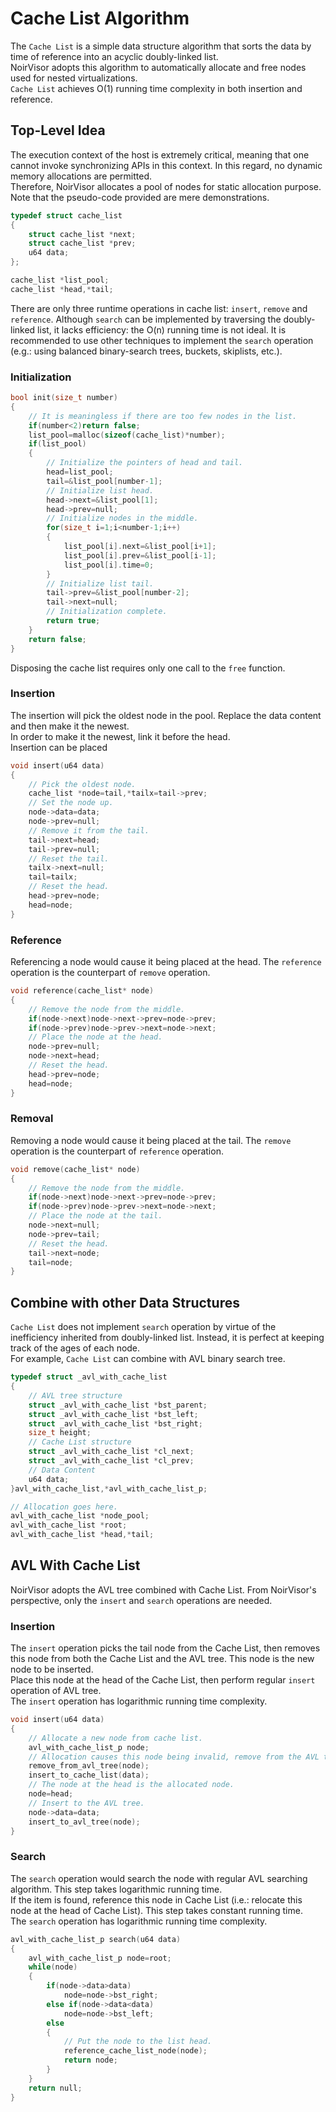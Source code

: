 # Cache List Algorithm
The `Cache List` is a simple data structure algorithm that sorts the data by time of reference into an acyclic doubly-linked list. \
NoirVisor adopts this algorithm to automatically allocate and free nodes used for nested virtualizations. \
`Cache List` achieves O(1) running time complexity in both insertion and reference.

## Top-Level Idea
The execution context of the host is extremely critical, meaning that one cannot invoke synchronizing APIs in this context. In this regard, no dynamic memory allocations are permitted. \
Therefore, NoirVisor allocates a pool of nodes for static allocation purpose. \
Note that the pseudo-code provided are mere demonstrations.

```C
typedef struct cache_list
{
    struct cache_list *next;
    struct cache_list *prev;
    u64 data;
};

cache_list *list_pool;
cache_list *head,*tail;
```

There are only three runtime operations in cache list: `insert`, `remove` and `reference`. Although `search` can be implemented by traversing the doubly-linked list, it lacks efficiency: the O(n) running time is not ideal. It is recommended to use other techniques to implement the `search` operation (e.g.: using balanced binary-search trees, buckets, skiplists, etc.).

### Initialization
```C
bool init(size_t number)
{
    // It is meaningless if there are too few nodes in the list.
    if(number<2)return false;
    list_pool=malloc(sizeof(cache_list)*number);
    if(list_pool)
    {
        // Initialize the pointers of head and tail.
        head=list_pool;
        tail=&list_pool[number-1];
        // Initialize list head.
        head->next=&list_pool[1];
        head->prev=null;
        // Initialize nodes in the middle.
        for(size_t i=1;i<number-1;i++)
        {
            list_pool[i].next=&list_pool[i+1];
            list_pool[i].prev=&list_pool[i-1];
            list_pool[i].time=0;
        }
        // Initialize list tail.
        tail->prev=&list_pool[number-2];
        tail->next=null;
        // Initialization complete.
        return true;
    }
    return false;
}
```

Disposing the cache list requires only one call to the `free` function.

### Insertion
The insertion will pick the oldest node in the pool. Replace the data content and then make it the newest. \
In order to make it the newest, link it before the head. \
Insertion can be placed
```C
void insert(u64 data)
{
    // Pick the oldest node.
    cache_list *node=tail,*tailx=tail->prev;
    // Set the node up.
    node->data=data;
    node->prev=null;
    // Remove it from the tail.
    tail->next=head;
    tail->prev=null;
    // Reset the tail.
    tailx->next=null;
    tail=tailx;
    // Reset the head.
    head->prev=node;
    head=node;
}
```

### Reference
Referencing a node would cause it being placed at the head. The `reference` operation is the counterpart of `remove` operation.
```C
void reference(cache_list* node)
{
    // Remove the node from the middle.
    if(node->next)node->next->prev=node->prev;
    if(node->prev)node->prev->next=node->next;
    // Place the node at the head.
    node->prev=null;
    node->next=head;
    // Reset the head.
    head->prev=node;
    head=node;
}
```

### Removal
Removing a node would cause it being placed at the tail. The `remove` operation is the counterpart of `reference` operation.
```C
void remove(cache_list* node)
{
    // Remove the node from the middle.
    if(node->next)node->next->prev=node->prev;
    if(node->prev)node->prev->next=node->next;
    // Place the node at the tail.
    node->next=null;
    node->prev=tail;
    // Reset the head.
    tail->next=node;
    tail=node;
}
```

## Combine with other Data Structures
`Cache List` does not implement `search` operation by virtue of the inefficiency inherited from doubly-linked list. Instead, it is perfect at keeping track of the ages of each node. \
For example, `Cache List` can combine with AVL binary search tree.

```C
typedef struct _avl_with_cache_list
{
    // AVL tree structure
    struct _avl_with_cache_list *bst_parent;
    struct _avl_with_cache_list *bst_left;
    struct _avl_with_cache_list *bst_right;
    size_t height;
    // Cache List structure
    struct _avl_with_cache_list *cl_next;
    struct _avl_with_cache_list *cl_prev;
    // Data Content
    u64 data;
}avl_with_cache_list,*avl_with_cache_list_p;

// Allocation goes here.
avl_with_cache_list *node_pool;
avl_with_cache_list *root;
avl_with_cache_list *head,*tail;
```

## AVL With Cache List
NoirVisor adopts the AVL tree combined with Cache List. From NoirVisor's perspective, only the `insert` and `search` operations are needed.

### Insertion
The `insert` operation picks the tail node from the Cache List, then removes this node from both the Cache List and the AVL tree. This node is the new node to be inserted. \
Place this node at the head of the Cache List, then perform regular `insert` operation of AVL tree. \
The `insert` operation has logarithmic running time complexity.

```C
void insert(u64 data)
{
    // Allocate a new node from cache list.
    avl_with_cache_list_p node;
    // Allocation causes this node being invalid, remove from the AVL tree.
    remove_from_avl_tree(node);
    insert_to_cache_list(data);
    // The node at the head is the allocated node.
    node=head;
    // Insert to the AVL tree.
    node->data=data;
    insert_to_avl_tree(node);
}
```

### Search
The `search` operation would search the node with regular AVL searching algorithm. This step takes logarithmic running time. \
If the item is found, reference this node in Cache List (i.e.: relocate this node at the head of Cache List). This step takes constant running time. \
The `search` operation has logarithmic running time complexity.

```C
avl_with_cache_list_p search(u64 data)
{
    avl_with_cache_list_p node=root;
    while(node)
    {
        if(node->data>data)
            node=node->bst_right;
        else if(node->data<data)
            node=node->bst_left;
        else
        {
            // Put the node to the list head.
            reference_cache_list_node(node);
            return node;
        }
    }
    return null;
}
```